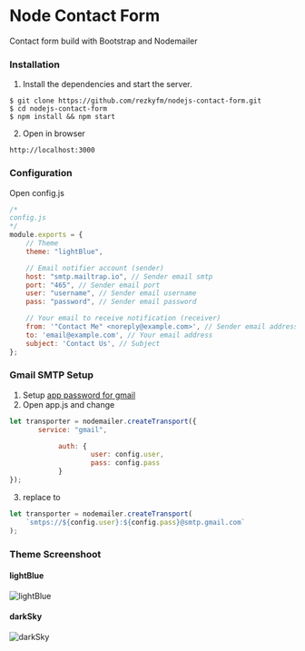 # Node Contact Form
Contact form build with Bootstrap and Nodemailer


### Installation
1. Install the dependencies and start the server.
```
$ git clone https://github.com/rezkyfm/nodejs-contact-form.git
$ cd nodejs-contact-form
$ npm install && npm start
```
2. Open in browser
```
http://localhost:3000
```
### Configuration
Open config.js
```javascript
/* 
config.js
*/
module.exports = {
    // Theme
    theme: "lightBlue",

    // Email notifier account (sender)
    host: "smtp.mailtrap.io", // Sender email smtp
    port: "465", // Sender email port
    user: "username", // Sender email username
    pass: "password", // Sender email password

    // Your email to receive notification (receiver)  
    from: '"Contact Me" <noreply@example.com>', // Sender email address
    to: 'email@example.com', // Your email address
    subject: 'Contact Us', // Subject
};
```

### Gmail SMTP Setup
1. Setup  [app password for gmail](https://support.google.com/accounts/answer/185833?hl=en)
2. Open app.js and change
```javascript
let transporter = nodemailer.createTransport({
       service: "gmail",

            auth: {
                    user: config.user,
                    pass: config.pass
            }
});
```

3. replace to
```javascript
let transporter = nodemailer.createTransport(
    `smtps://${config.user}:${config.pass}@smtp.gmail.com`
);
```

### Theme Screenshoot
#### lightBlue
![lightBlue](https://i.imgur.com/0I23zEr.png)
#### darkSky
![darkSky](https://i.imgur.com/YkCyI7D.png)